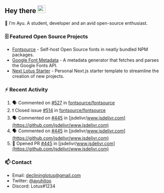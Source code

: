 ## Hey there <img src="https://media.giphy.com/media/hvRJCLFzcasrR4ia7z/giphy.gif" width="25" height="25">

📝 I'm Ayu. A student, developer and an avid open-source enthusiast.

### 🗄 Featured Open Source Projects

- [Fontsource](https://github.com/fontsource/fontsource) - Self-host Open Source fonts in neatly bundled NPM packages.
- [Google Font Metadata](https://github.com/fontsource/google-font-metadata) - A metadata generator that fetches and parses the Google Fonts API.
- [Next Lotus Starter](https://github.com/DecliningLotus/next-lotus-starter) - Personal Next.js starter template to streamline the creation of new projects.

### ⚡ Recent Activity

<!--START_SECTION:activity-->

1. 🗣 Commented on [#527](https://github.com/fontsource/fontsource/issues/527) in [fontsource/fontsource](https://github.com/fontsource/fontsource)
2. ❗️ Closed issue [#514](https://github.com/fontsource/fontsource/issues/514) in [fontsource/fontsource](https://github.com/fontsource/fontsource)
3. 🗣 Commented on [#445](https://github.com/jsdelivr/www.jsdelivr.com/issues/445) in [jsdelivr/www.jsdelivr.com](https://github.com/jsdelivr/www.jsdelivr.com)
4. 🗣 Commented on [#445](https://github.com/jsdelivr/www.jsdelivr.com/issues/445) in [jsdelivr/www.jsdelivr.com](https://github.com/jsdelivr/www.jsdelivr.com)
5. 💪 Opened PR [#445](https://github.com/jsdelivr/www.jsdelivr.com/pull/445) in [jsdelivr/www.jsdelivr.com](https://github.com/jsdelivr/www.jsdelivr.com)
<!--END_SECTION:activity-->

### 📫 Contact

- Email: declininglotus@gmail.com
- Twitter: [@ayuhitoo](https://twitter.com/ayuhitoo)
- Discord: Lotus#1234
